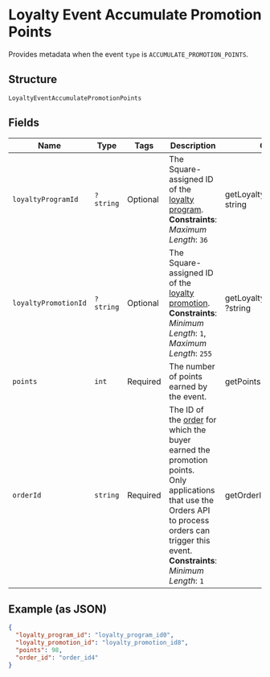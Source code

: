 
# Loyalty Event Accumulate Promotion Points

Provides metadata when the event `type` is `ACCUMULATE_PROMOTION_POINTS`.

## Structure

`LoyaltyEventAccumulatePromotionPoints`

## Fields

| Name | Type | Tags | Description | Getter | Setter |
|  --- | --- | --- | --- | --- | --- |
| `loyaltyProgramId` | `?string` | Optional | The Square-assigned ID of the [loyalty program](entity:LoyaltyProgram).<br>**Constraints**: *Maximum Length*: `36` | getLoyaltyProgramId(): ?string | setLoyaltyProgramId(?string loyaltyProgramId): void |
| `loyaltyPromotionId` | `?string` | Optional | The Square-assigned ID of the [loyalty promotion](entity:LoyaltyPromotion).<br>**Constraints**: *Minimum Length*: `1`, *Maximum Length*: `255` | getLoyaltyPromotionId(): ?string | setLoyaltyPromotionId(?string loyaltyPromotionId): void |
| `points` | `int` | Required | The number of points earned by the event. | getPoints(): int | setPoints(int points): void |
| `orderId` | `string` | Required | The ID of the [order](entity:Order) for which the buyer earned the promotion points.<br>Only applications that use the Orders API to process orders can trigger this event.<br>**Constraints**: *Minimum Length*: `1` | getOrderId(): string | setOrderId(string orderId): void |

## Example (as JSON)

```json
{
  "loyalty_program_id": "loyalty_program_id0",
  "loyalty_promotion_id": "loyalty_promotion_id8",
  "points": 98,
  "order_id": "order_id4"
}
```

